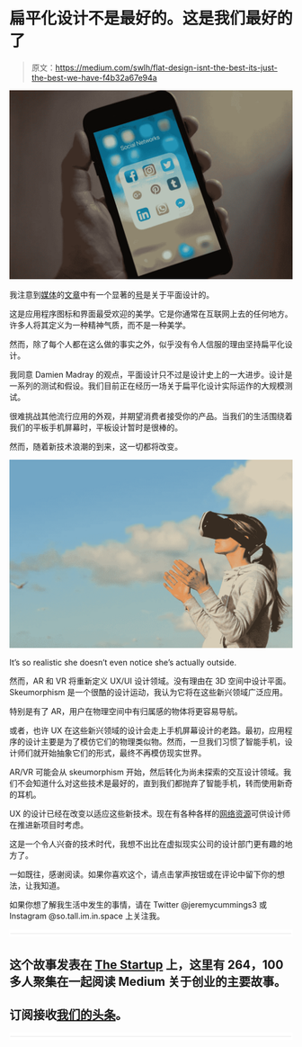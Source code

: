 # 扁平化设计不是最好的。这是我们最好的了

> 原文：<https://medium.com/swlh/flat-design-isnt-the-best-its-just-the-best-we-have-f4b32a67e94a>

![](img/bf0b13eb70f41d66ea7057136b184daa.png)

我注意到[媒体](https://uxplanet.org/typography-user-interface-nothing-else-738a7cf6a954)的[文章](/@seandexter1/flat-design-why-you-should-question-nielsen-normans-research-on-the-trendy-design-style-39a991517e02?source=search_post---------2)中有一个显著的[号](/i-m-h-o/the-era-of-flat-design-is-not-a-trend-its-another-step-forward-9a0b3bddfc8)是关于平面设计的。

这是应用程序图标和界面最受欢迎的美学。它是你通常在互联网上去的任何地方。许多人将其定义为一种精神气质，而不是一种美学。

然而，除了每个人都在这么做的事实之外，似乎没有令人信服的理由坚持扁平化设计。

我同意 Damien Madray 的观点，平面设计只不过是设计史上的一大进步。设计是一系列的测试和假设。我们目前正在经历一场关于扁平化设计实际运作的大规模测试。

很难挑战其他流行应用的外观，并期望消费者接受你的产品。当我们的生活围绕着我们的平板手机屏幕时，平板设计暂时是很棒的。

然而，随着新技术浪潮的到来，这一切都将改变。

![](img/292cb01cf991e406b17f73567756acb1.png)

It’s so realistic she doesn’t even notice she’s actually outside.

然而，AR 和 VR 将重新定义 UX/UI 设计领域。没有理由在 3D 空间中设计平面。Skeumorphism 是一个很酷的设计运动，我认为它将在这些新兴领域广泛应用。

特别是有了 AR，用户在物理空间中有归属感的物体将更容易导航。

或者，也许 UX 在这些新兴领域的设计会走上手机屏幕设计的老路。最初，应用程序的设计主要是为了模仿它们的物理类似物。然而，一旦我们习惯了智能手机，设计师们就开始抽象它们的形式，最终不再模仿现实世界。

AR/VR 可能会从 skeumorphism 开始，然后转化为尚未探索的交互设计领域。我们不会知道什么对这些技术是最好的，直到我们都抛弃了智能手机，转而使用新奇的耳机。

UX 的设计已经在改变以适应这些新技术。现在有各种各样的[网络资源](https://www.uxofvr.com/)可供设计师在推进新项目时考虑。

这是一个令人兴奋的技术时代，我想不出比在虚拟现实公司的设计部门更有趣的地方了。

一如既往，感谢阅读。如果你喜欢这个，请点击掌声按钮或在评论中留下你的想法，让我知道。

如果你想了解我生活中发生的事情，请在 Twitter @jeremycummings3 或 Instagram @so.tall.im.in.space 上关注我。

![](img/731acf26f5d44fdc58d99a6388fe935d.png)

## 这个故事发表在 [The Startup](https://medium.com/swlh) 上，这里有 264，100 多人聚集在一起阅读 Medium 关于创业的主要故事。

## 订阅接收[我们的头条](http://growthsupply.com/the-startup-newsletter/)。

![](img/731acf26f5d44fdc58d99a6388fe935d.png)
